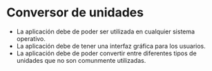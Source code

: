 # Conversor de unidades

- La aplicación debe de poder ser utilizada en cualquier sistema operativo.
- La aplicación debe de tener una interfaz gráfica para los usuarios.
- La aplicación debe de poder convertir entre diferentes tipos de unidades que no son comunmente utilizadas.
